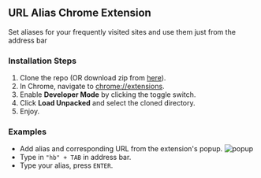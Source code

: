 ## URL Alias Chrome Extension

Set aliases for your frequently visited sites and use them just from the address bar

### Installation Steps
1. Clone the repo (OR download zip from [here](https://github.com/hrishibawane/url-alias-chrome-extension/releases/download/1.0/alias_ext.zip)).
2. In Chrome, navigate to [chrome://extensions](chrome://extensions).
3. Enable **Developer Mode** by clicking the toggle switch.
4. Click **Load Unpacked** and select the cloned directory.
5. Enjoy.

### Examples
- Add alias and corresponding URL from the extension's popup.
![popup](https://github.com/hrishibawane/url-alias-chrome-extension/tree/master/screenshots/popup_img.png)
- Type in ```"hb" + TAB``` in address bar.
- Type your alias, press ```ENTER```.